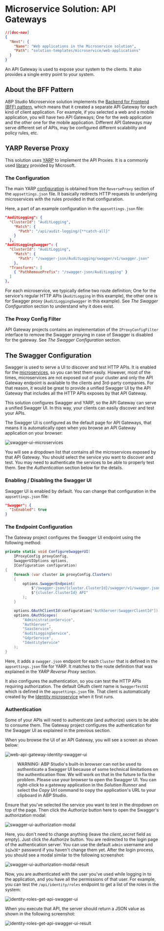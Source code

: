 # Microservice Solution: API Gateways

````json
//[doc-nav]
{
  "Next": {
    "Name": "Web applications in the Microservice solution",
    "Path": "solution-templates/microservice/web-applications"
  }
}
````

An API Gateway is used to expose your system to the clients. It also provides a single entry point to your system.

## About the BFF Pattern

ABP Studio Microservice solution implements the [Backend for Frontend (BFF) pattern](https://learn.microsoft.com/en-us/azure/architecture/patterns/backends-for-frontends), which means that it created a separate API Gateway for each kind of client application. For example, if you selected a web and a mobile application, you will have two API Gateways; One for the web application and the other one for the mobile application. Different API Gateways may serve different set of APIs, may be configured different scalability and policy rules, etc.

## YARP Reverse Proxy

This solution uses [YARP](https://microsoft.github.io/reverse-proxy/) to implement the API Proxies. It is a commonly used [library](https://www.nuget.org/packages/Yarp.ReverseProxy) provided by Microsoft.

### The Configuration

The main YARP [configuration](https://microsoft.github.io/reverse-proxy/articles/config-files.html) is obtained from the `ReverseProxy` section of the `appsettings.json` file. It basically redirects HTTP requests to underlying microservices with the rules provided in that configuration.

Here, a part of an example configuration in the `appsettings.json` file:

````json
"AuditLogging": {
  "ClusterId": "AuditLogging",
    "Match": {
      "Path": "/api/audit-logging/{**catch-all}"
    }
  },
"AuditLoggingSwagger": {
  "ClusterId": "AuditLogging",
    "Match": {
      "Path": "/swagger-json/AuditLogging/swagger/v1/swagger.json"
    },
  "Transforms": [
    { "PathRemovePrefix": "/swagger-json/AuditLogging" }
  ]
},
````

For each microservice, we typically define two route definition; One for the service's regular HTTP APIs (`AuditLogging` in this example), the other one is for Swagger proxy (`AuditLoggingSwagger` in this example). See *The Swagger Configuration* section to understand why it does exist.

### The Proxy Config Filter

API Gateway projects contains an implementation of the `IProxyConfigFilter` interface to remove the Swagger proxying in case of Swagger is disabled for the gateway. See *The Swagger Configuration* section.

## The Swagger Configuration

Swagger is used to serve a UI to discover and test HTTP APIs. It is enabled for the [microservices](microservices.md), so you can test them easily. However, most of the times, microservices are not exposed out of your cluster and only the API Gateway endpoint is available to the clients and 3rd-party companies. For that reason, it would be great to provide a unified Swagger UI by the API Gateway that includes all the HTTP APIs exposes by that API Gateway.

This solution configures Swagger and YARP, so the API Gateway can serve a unified Swagger UI. In this way, your clients can easily discover and test your APIs.

The Swagger UI is configured as the default page for API Gateways, that means it is automatically open when you browse an API Gateway application on your browser:

![swagger-ui-microservices](images/swagger-ui-microservices.png)

You will see a dropdown list that contains all the microservices exposed by that API Gateway. You should select the service you want to discover and test. You may need to authenticate the services to be able to properly test them. See the *Authentication* section below for the details.

### Enabling / Disabling the Swagger UI

Swagger UI is enabled by default. You can change that configuration in the `appsettings.json` file:

````json
"Swagger": {
  "IsEnabled": true
}
````

### The Endpoint Configuration

The Gateway project configures the Swagger UI endpoint using the following method:

````csharp
private static void ConfigureSwaggerUI(
    IProxyConfig proxyConfig,
    SwaggerUIOptions options,
    IConfiguration configuration)
{
    foreach (var cluster in proxyConfig.Clusters)
    {
        options.SwaggerEndpoint(
            $"/swagger-json/{cluster.ClusterId}/swagger/v1/swagger.json", 
            $"{cluster.ClusterId} API"
        );
    }

    options.OAuthClientId(configuration["AuthServer:SwaggerClientId"]);
    options.OAuthScopes(
        "AdministrationService",
        "AuthServer",
        "SaasService",
        "AuditLoggingService",
        "GdprService",
        "IdentityService"
    );
}
````

Here, it adds a `swagger.json` endpoint for each `Cluster` that is defined in the `appsettings.json` file for YARP. It matches to the route definition that was explained in the *YARP Reverse Proxy* section.

It also configures the authentication, so you can test the HTTP APIs requiring authorization. The default OAuth client name is `SwaggerTestUI` which is defined in the `appsettings.json` file. That client is automatically created by the [Identity microservice](microservices.md) when it first runs.

### Authentication

Some of your APIs will need to authenticate (and authorize) users to be able to consume them. The Gateway project configures the authentication for the Swagger UI as explained in the previous section.

When you browse the UI of an API Gateway, you will see a screen as shown below:

![web-api-gateway-identity-swagger-ui](images/web-api-gateway-identity-swagger-ui.png)

> **WARNING: ABP Studio's built-in browser can not be used to authenticate a Swagger UI because of some technical limitations on the authentication flow. We will work on that in the future to fix the problem. Please use your browser to open the Swagger UI. You can right-click to a gateway application in the *Solution Runner* and select the *Copy Url* command to copy the application's URL to your clipboard in ABP Studio.**

Ensure that you've selected the service you want to test in the dropdown on top of the page. Then click the *Authorize* button here to open the Swagger's authorization modal:

![swagger-ui-authorization-modal](images/swagger-ui-authorization-modal.png)

Here, you don't need to change anything (leave the *client_secret* field as empty). Just click the *Authorize* button. You are redirected to the login page of the authentication server. You can use the default `admin` username and `1q2w3E*` password if you haven't change them yet. After the login process, you should see a modal similar to the following screenshot:

![swagger-ui-authorization-modal-result](images/swagger-ui-authorization-modal-result.png)

Now, you are authenticated with the user you've used while logging in to the application, and you have all the permissions of that user. For example, you can test the `/api/identity/roles` endpoint to get a list of the roles in the system:

![identity-roles-get-api-swagger-ui](images/identity-roles-get-api-swagger-ui.png)

When you execute that API, the server should return a JSON value as shown in the following screenshot:

![identity-roles-get-api-swagger-ui-result](images/identity-roles-get-api-swagger-ui-result.png)
